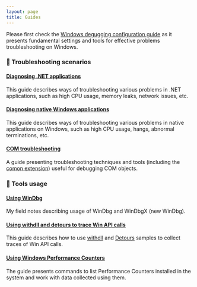 ```yaml
---
layout: page
title: Guides
---
```


Please first check the [Windows degugging configuration guide](configuring-windows-for-effective-troubleshooting) as it presents fundamental settings and tools for effective problems troubleshooting on Windows.

### :triangular_ruler: Troubleshooting scenarios

#### [Diagnosing .NET applications](diagnosing-dotnet-apps)

This guide describes ways of troubleshooting various problems in .NET applications, such as high CPU usage, memory leaks, network issues, etc.

#### [Diagnosing native Windows applications](diagnosing-native-windows-apps)

This guide describes ways of troubleshooting various problems in native applications on Windows, such as high CPU usage, hangs, abnormal terminations, etc.

#### [COM troubleshooting](com-troubleshooting)

A guide presenting troubleshooting techniques and tools (including the [comon extension](https://github.com/lowleveldesign/comon)) useful for debugging COM objects.

### :wrench: Tools usage

#### [Using WinDbg](using-windbg)

My field notes describing usage of WinDbg and WinDbgX (new WinDbg).

#### [Using withdll and detours to trace Win API calls](using-withdll-and-detours-to-trace-winapi)

This guide describes how to use [withdll](https://github.com/lowleveldesign/withdll) and [Detours](https://github.com/microsoft/Detours) samples to collect traces of Win API calls.

#### [Using Windows Performance Counters](using-performance-counters)

The guide presents commands to list Performance Counters installed in the system and work with data collected using them.
